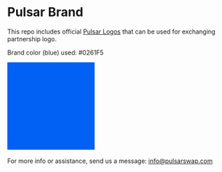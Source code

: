 # Pulsar Brand

This repo includes official [Pulsar Logos](https://github.com/PulsarSwap/Logo/tree/main/pulsar) that can be used for exchanging partnership logo.

Brand color (blue) used: #0261F5

![#0261F5](https://github.com/PulsarSwap/Logo/blob/main/public/brand_color.png)

For more info or assistance, send us a message:
[info@pulsarswap.com](mailto:info@pulsarswap.com)
